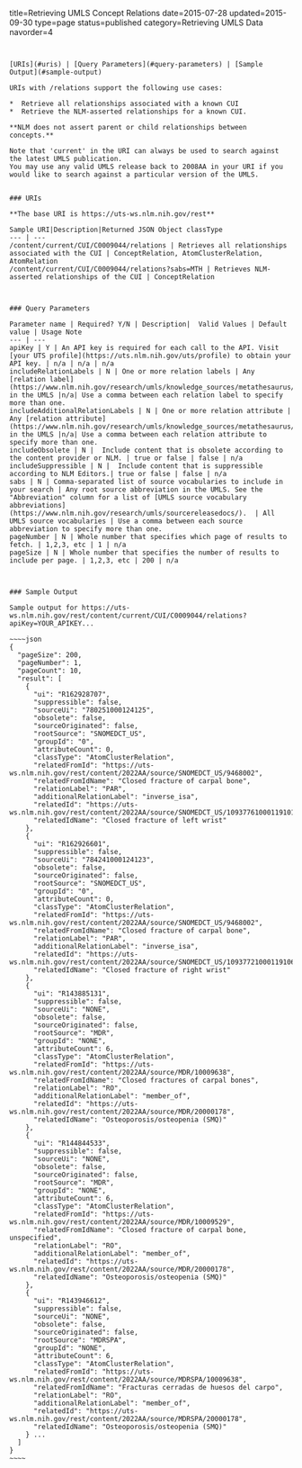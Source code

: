 title=Retrieving UMLS Concept Relations
date=2015-07-28
updated=2015-09-30
type=page
status=published
category=Retrieving UMLS Data
navorder=4
~~~~~~


[URIs](#uris) | [Query Parameters](#query-parameters) | [Sample Output](#sample-output)

URIs with /relations support the following use cases:

*  Retrieve all relationships associated with a known CUI
*  Retrieve the NLM-asserted relationships for a known CUI.

**NLM does not assert parent or child relationships between concepts.**

Note that 'current' in the URI can always be used to search against the latest UMLS publication.
You may use any valid UMLS release back to 2008AA in your URI if you would like to search against a particular version of the UMLS.


### URIs

**The base URI is https://uts-ws.nlm.nih.gov/rest**

Sample URI|Description|Returned JSON Object classType
--- | ---
/content/current/CUI/C0009044/relations | Retrieves all relationships associated with the CUI | ConceptRelation, AtomClusterRelation, AtomRelation
/content/current/CUI/C0009044/relations?sabs=MTH | Retrieves NLM-asserted relationships of the CUI | ConceptRelation



### Query Parameters

Parameter name | Required? Y/N | Description|  Valid Values | Default value | Usage Note
--- | ---
apiKey | Y | An API key is required for each call to the API. Visit [your UTS profile](https://uts.nlm.nih.gov/uts/profile) to obtain your API key. | n/a | n/a | n/a
includeRelationLabels | N | One or more relation labels | Any [relation label](https://www.nlm.nih.gov/research/umls/knowledge_sources/metathesaurus/release/abbreviations.html#REL) in the UMLS |n/a| Use a comma between each relation label to specify more than one.
includeAdditionalRelationLabels | N | One or more relation attribute | Any [relation attribute](https://www.nlm.nih.gov/research/umls/knowledge_sources/metathesaurus/release/abbreviations.html#RELA) in the UMLS |n/a| Use a comma between each relation attribute to specify more than one.
includeObsolete | N |  Include content that is obsolete according to the content provider or NLM. | true or false | false | n/a
includeSuppressible | N |  Include content that is suppressible according to NLM Editors.| true or false | false | n/a
sabs | N | Comma-separated list of source vocabularies to include in your search | Any root source abbreviation in the UMLS. See the "Abbreviation" column for a list of [UMLS source vocabulary abbreviations](https://www.nlm.nih.gov/research/umls/sourcereleasedocs/).  | All UMLS source vocabularies | Use a comma between each source abbreviation to specify more than one.
pageNumber | N | Whole number that specifies which page of results to fetch. | 1,2,3, etc | 1 | n/a
pageSize | N | Whole number that specifies the number of results to include per page. | 1,2,3, etc | 200 | n/a



### Sample Output

Sample output for https://uts-ws.nlm.nih.gov/rest/content/current/CUI/C0009044/relations?apiKey=YOUR_APIKEY...

~~~~json
{
  "pageSize": 200,
  "pageNumber": 1,
  "pageCount": 10,
  "result": [
    {
      "ui": "R162928707",
      "suppressible": false,
      "sourceUi": "780251000124125",
      "obsolete": false,
      "sourceOriginated": false,
      "rootSource": "SNOMEDCT_US",
      "groupId": "0",
      "attributeCount": 0,
      "classType": "AtomClusterRelation",
      "relatedFromId": "https://uts-ws.nlm.nih.gov/rest/content/2022AA/source/SNOMEDCT_US/9468002",
      "relatedFromIdName": "Closed fracture of carpal bone",
      "relationLabel": "PAR",
      "additionalRelationLabel": "inverse_isa",
      "relatedId": "https://uts-ws.nlm.nih.gov/rest/content/2022AA/source/SNOMEDCT_US/10937761000119101",
      "relatedIdName": "Closed fracture of left wrist"
    },
    {
      "ui": "R162926601",
      "suppressible": false,
      "sourceUi": "784241000124123",
      "obsolete": false,
      "sourceOriginated": false,
      "rootSource": "SNOMEDCT_US",
      "groupId": "0",
      "attributeCount": 0,
      "classType": "AtomClusterRelation",
      "relatedFromId": "https://uts-ws.nlm.nih.gov/rest/content/2022AA/source/SNOMEDCT_US/9468002",
      "relatedFromIdName": "Closed fracture of carpal bone",
      "relationLabel": "PAR",
      "additionalRelationLabel": "inverse_isa",
      "relatedId": "https://uts-ws.nlm.nih.gov/rest/content/2022AA/source/SNOMEDCT_US/10937721000119106",
      "relatedIdName": "Closed fracture of right wrist"
    },
    {
      "ui": "R143885131",
      "suppressible": false,
      "sourceUi": "NONE",
      "obsolete": false,
      "sourceOriginated": false,
      "rootSource": "MDR",
      "groupId": "NONE",
      "attributeCount": 6,
      "classType": "AtomClusterRelation",
      "relatedFromId": "https://uts-ws.nlm.nih.gov/rest/content/2022AA/source/MDR/10009638",
      "relatedFromIdName": "Closed fractures of carpal bones",
      "relationLabel": "RO",
      "additionalRelationLabel": "member_of",
      "relatedId": "https://uts-ws.nlm.nih.gov/rest/content/2022AA/source/MDR/20000178",
      "relatedIdName": "Osteoporosis/osteopenia (SMQ)"
    },
    {
      "ui": "R144844533",
      "suppressible": false,
      "sourceUi": "NONE",
      "obsolete": false,
      "sourceOriginated": false,
      "rootSource": "MDR",
      "groupId": "NONE",
      "attributeCount": 6,
      "classType": "AtomClusterRelation",
      "relatedFromId": "https://uts-ws.nlm.nih.gov/rest/content/2022AA/source/MDR/10009529",
      "relatedFromIdName": "Closed fracture of carpal bone, unspecified",
      "relationLabel": "RO",
      "additionalRelationLabel": "member_of",
      "relatedId": "https://uts-ws.nlm.nih.gov/rest/content/2022AA/source/MDR/20000178",
      "relatedIdName": "Osteoporosis/osteopenia (SMQ)"
    },
    {
      "ui": "R143946612",
      "suppressible": false,
      "sourceUi": "NONE",
      "obsolete": false,
      "sourceOriginated": false,
      "rootSource": "MDRSPA",
      "groupId": "NONE",
      "attributeCount": 6,
      "classType": "AtomClusterRelation",
      "relatedFromId": "https://uts-ws.nlm.nih.gov/rest/content/2022AA/source/MDRSPA/10009638",
      "relatedFromIdName": "Fracturas cerradas de huesos del carpo",
      "relationLabel": "RO",
      "additionalRelationLabel": "member_of",
      "relatedId": "https://uts-ws.nlm.nih.gov/rest/content/2022AA/source/MDRSPA/20000178",
      "relatedIdName": "Osteoporosis/osteopenia (SMQ)"
    } ...
  ]
}
~~~~

